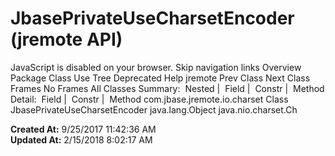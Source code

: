 # JbasePrivateUseCharsetEncoder (jremote   API)

JavaScript is disabled on your browser. Skip navigation links Overview Package Class Use Tree Deprecated Help jremote Prev Class Next Class Frames No Frames All Classes Summary:  Nested |  Field |  Constr |  Method Detail:  Field |  Constr |  Method com.jbase.jremote.io.charset Class JbasePrivateUseCharsetEncoder java.lang.Object java.nio.charset.Ch  

**Created At:** 9/25/2017 11:42:36 AM  
**Updated At:** 2/15/2018 8:02:17 AM  

